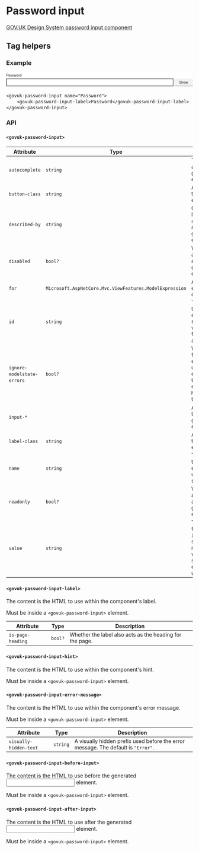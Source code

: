 <!-- Generated from src/GovUk.Frontend.AspNetCore.Docs/Templates/components/password-input.liquid -->
# Password input

[GOV.UK Design System password input component](https://design-system.service.gov.uk/components/password-input/)


## Tag helpers

### Example
<img alt="Password input example" src="../images/password-input-example.png" />

```razor
<govuk-password-input name="Password">
    <govuk-password-input-label>Password</govuk-password-input-label>
</govuk-password-input>
```


### API

#### `<govuk-password-input>`

| Attribute | Type | Description |
| --- | --- | --- |
| `autocomplete` | `string` | The `autocomplete` attribute for the generated `input` element. |
| `button-class` | `string` | Additional classes for the generated `button` element. |
| `described-by` | `string` | One or more element IDs to add to the `aria-describedby` attribute of the generated `input` element. |
| `disabled` | `bool?` | Whether the `disabled` attribute should be added to the generated `input` element. |
| `for` | `Microsoft.AspNetCore.Mvc.ViewFeatures.ModelExpression` | An expression to be evaluated against the current model. |
| `id` | `string` | The `id` attribute for the generated `input` element. If not specified then a value is generated from the `name` attribute. |
| `ignore-modelstate-errors` | `bool?` | Whether the `Errors` for the `For` expression should be used to deduce an error message. When there are multiple errors in the `ModelErrorCollection` the first is used. |
| `input-*` |  | Additional attributes to add to the generated `input` element. |
| `label-class` | `string` | Additional classes for the generated `label` element. |
| `name` | `string` | The `name` attribute for the generated `input` element. Required unless `For` is specified. |
| `readonly` | `bool?` | Whether the `readonly` attribute should be added to the generated `input` element. |
| `value` | `string` | The `value` attribute for the generated `input` element. If not specified and `For` is not `null` then the value for the specified model expression will be used. |


#### `<govuk-password-input-label>`

The content is the HTML to use within the component's label.

Must be inside a `<govuk-password-input>` element.

| Attribute | Type | Description |
| --- | --- | --- |
| `is-page-heading` | `bool?` | Whether the label also acts as the heading for the page. |


#### `<govuk-password-input-hint>`

The content is the HTML to use within the component's hint.

Must be inside a `<govuk-password-input>` element.


#### `<govuk-password-input-error-message>`

The content is the HTML to use within the component's error message.

Must be inside a `<govuk-password-input>` element.

| Attribute | Type | Description |
| --- | --- | --- |
| `visually-hidden-text` | `string` | A visually hidden prefix used before the error message. The default is `"Error"`. |


#### `<govuk-password-input-before-input>`

The content is the HTML to use before the generated <input> element.

Must be inside a `<govuk-password-input>` element.


#### `<govuk-password-input-after-input>`

The content is the HTML to use after the generated <input> element.

Must be inside a `<govuk-password-input>` element.

